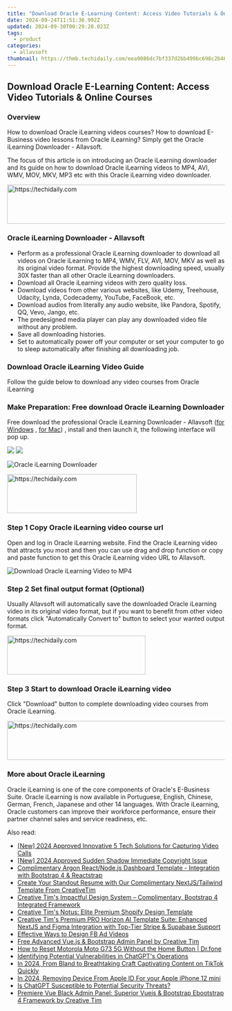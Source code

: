 ```yaml
---
title: "Download Oracle E-Learning Content: Access Video Tutorials & Online Courses"
date: 2024-09-24T11:51:36.992Z
updated: 2024-09-30T00:29:20.023Z
tags:
  - product
categories:
  - allavsoft
thumbnail: https://thmb.techidaily.com/eea9086dc7bf337d2bb499bc698c2b462f09146348f5ebcda0ff8ce585d15359.jpg
---
```


## Download Oracle E-Learning Content: Access Video Tutorials & Online Courses

### Overview

How to download Oracle iLearning videos courses? How to download E-Business video lessons from Oracle iLearning? Simply get the Oracle iLearning Downloader - Allavsoft.

The focus of this article is on introducing an Oracle iLearning downloader and its guide on how to download Oracle iLearning videos to MP4, AVI, WMV, MOV, MKV, MP3 etc with this Oracle iLearning video downloader.

<!-- affiliate ads begin -->
<a href="https://aligracehair.sjv.io/c/5597632/2016148/19272" target="_top" id="2016148">
  <img src="//a.impactradius-go.com/display-ad/19272-2016148" border="0" alt="https://techidaily.com" width="728" height="90"/>
</a>
<img height="0" width="0" src="https://aligracehair.sjv.io/i/5597632/2016148/19272" style="position:absolute;visibility:hidden;" border="0" />
<!-- affiliate ads end -->

### Oracle iLearning Downloader - Allavsoft

* Perform as a professional Oracle iLearning downloader to download all videos on Oracle iLearning to MP4, WMV, FLV, AVI, MOV, MKV as well as its original video format. Provide the highest downloading speed, usually 30X faster than all other Oracle iLearning downloaders.
* Download all Oracle iLearning videos with zero quality loss.
* Download videos from other various websites, like Udemy, Treehouse, Udacity, Lynda, Codecademy, YouTube, FaceBook, etc.
* Download audios from literally any audio website, like Pandora, Spotify, QQ, Vevo, Jango, etc.
* The predesigned media player can play any downloaded video file without any problem.
* Save all downloading histories.
* Set to automatically power off your computer or set your computer to go to sleep automatically after finishing all downloading job.

### Download Oracle iLearning Video Guide

Follow the guide below to download any video courses from Oracle iLearning

### Make Preparation: Free download Oracle iLearning Downloader

Free download the professional Oracle iLearning Downloader - Allavsoft ([for Windows](https://tools.techidaily.com/allavsoft/products/) , [for Mac](https://tools.techidaily.com/allavsoft/products/)) , install and then launch it, the following interface will pop up.

[![](https://www.allavsoft.com/how-to/../images/how-to/free-download-win.jpg)](https://tools.techidaily.com/allavsoft/products/) [![](https://www.allavsoft.com/how-to/../images/how-to/free-download-mac.jpg)](https://tools.techidaily.com/allavsoft/products/)

![Oracle iLearning Downloader](https://www.allavsoft.com/how-to/../images/allavsoft/screen-shot-600.jpg)

<!-- affiliate ads begin -->
<a href="https://aligracehair.sjv.io/c/5597632/2027162/19272" target="_top" id="2027162">
  <img src="//a.impactradius-go.com/display-ad/19272-2027162" border="0" alt="https://techidaily.com" width="300" height="90"/>
</a>
<img height="0" width="0" src="https://aligracehair.sjv.io/i/5597632/2027162/19272" style="position:absolute;visibility:hidden;" border="0" />
<!-- affiliate ads end -->

### Step 1 Copy Oracle iLearning video course url

Open and log in Oracle iLearning website. Find the Oracle iLearning video that attracts you most and then you can use drag and drop function or copy and paste function to get this Oracle iLearning video URL to Allavsoft.

![Download Oracle iLearning Video to MP4](https://www.allavsoft.com/how-to/../images/how-to/download-rtmp-video/download-rtmp-video.jpg)

### Step 2 Set final output format (Optional)

Usually Allavsoft will automatically save the downloaded Oracle iLearning video in its original video format, but if you want to benefit from other video formats click "Automatically Convert to" button to select your wanted output format.

<!-- affiliate ads begin -->
<a href="https://bluettius.sjv.io/c/5597632/2139117/17108" target="_top" id="2139117">
  <img src="//a.impactradius-go.com/display-ad/17108-2139117" border="0" alt="https://techidaily.com" width="320" height="90"/>
</a>
<img height="0" width="0" src="https://bluettius.sjv.io/i/5597632/2139117/17108" style="position:absolute;visibility:hidden;" border="0" />
<!-- affiliate ads end -->

### Step 3 Start to download Oracle iLearning video

Click "Download" button to complete downloading video courses from Oracle iLearning.

<!-- affiliate ads begin -->
<a href="https://appsumo.8odi.net/c/5597632/2068425/7443" target="_top" id="2068425">
  <img src="//a.impactradius-go.com/display-ad/7443-2068425" border="0" alt="https://techidaily.com" width="728" height="90"/>
</a>
<img height="0" width="0" src="https://appsumo.8odi.net/i/5597632/2068425/7443" style="position:absolute;visibility:hidden;" border="0" />
<!-- affiliate ads end -->

### More about Oracle iLearning

Oracle iLearning is one of the core components of Oracle's E-Business Suite. Oracle iLearning is now available in Portuguese, English, Chinese, German, French, Japanese and other 14 languages. With Oracle iLearning, Oracle customers can improve their workforce performance, ensure their partner channel sales and service readiness, etc.

<ins class="adsbygoogle"
     style="display:block"
     data-ad-format="autorelaxed"
     data-ad-client="ca-pub-7571918770474297"
     data-ad-slot="1223367746"></ins>

<ins class="adsbygoogle"
     style="display:block"
     data-ad-client="ca-pub-7571918770474297"
     data-ad-slot="8358498916"
     data-ad-format="auto"
     data-full-width-responsive="true"></ins>

<span class="atpl-alsoreadstyle">Also read:</span>
<div><ul>
<li><a href="https://screen-sharing-recording.techidaily.com/new-2024-approved-innovative-5-tech-solutions-for-capturing-video-calls/"><u>[New] 2024 Approved Innovative 5 Tech Solutions for Capturing Video Calls</u></a></li>
<li><a href="https://facebook-videos.techidaily.com/new-2024-approved-sudden-shadow-immediate-copyright-issue/"><u>[New] 2024 Approved Sudden Shadow Immediate Copyright Issue</u></a></li>
<li><a href="https://fox-triigers.techidaily.com/complimentary-argon-reactnodejs-dashboard-template-integration-with-bootstrap-4-and-reactstrap/"><u>Complimentary Argon React/Node.js Dashboard Template - Integration with Bootstrap 4 & Reactstrap</u></a></li>
<li><a href="https://fox-triigers.techidaily.com/create-your-standout-resume-with-our-complimentary-nextjstailwind-template-from-creativetim/"><u>Create Your Standout Resume with Our Complimentary NextJS/Tailwind Template From CreativeTim</u></a></li>
<li><a href="https://fox-triigers.techidaily.com/creative-tims-impactful-design-system-complimentary-bootstrap-4-integrated-framework/"><u>Creative Tim's Impactful Design System – Complimentary, Bootstrap 4 Integrated Framework</u></a></li>
<li><a href="https://fox-triigers.techidaily.com/creative-tims-notus-elite-premium-shopify-design-template/"><u>Creative Tim's Notus: Elite Premium Shopify Design Template</u></a></li>
<li><a href="https://fox-triigers.techidaily.com/creative-tims-premium-pro-horizon-ai-template-suite-enhanced-nextjs-and-figma-integration-with-top-tier-stripe-and-supabase-support/"><u>Creative Tim's Premium PRO Horizon AI Template Suite: Enhanced NextJS and Figma Integration with Top-Tier Stripe & Supabase Support</u></a></li>
<li><a href="https://facebook-video-recording.techidaily.com/effective-ways-to-design-fb-ad-videos/"><u>Effective Ways to Design FB Ad Videos</u></a></li>
<li><a href="https://fox-triigers.techidaily.com/free-advanced-vuejs-and-bootstrap-admin-panel-by-creative-tim/"><u>Free Advanced Vue.js & Bootstrap Admin Panel by Creative Tim</u></a></li>
<li><a href="https://techidaily.com/how-to-reset-motorola-moto-g73-5g-without-the-home-button-drfone-by-drfone-reset-android-reset-android/"><u>How to Reset Motorola Moto G73 5G Without the Home Button | Dr.fone</u></a></li>
<li><a href="https://tech-hub.techidaily.com/identifying-potential-vulnerabilities-in-chatgpts-operations/"><u>Identifying Potential Vulnerabilities in ChatGPT's Operations</u></a></li>
<li><a href="https://tiktok-videos.techidaily.com/in-2024-from-bland-to-breathtaking-craft-captivating-content-on-tiktok-quickly/"><u>In 2024, From Bland to Breathtaking Craft Captivating Content on TikTok Quickly</u></a></li>
<li><a href="https://apple-account.techidaily.com/in-2024-removing-device-from-apple-id-for-your-apple-iphone-12-mini-by-drfone-ios/"><u>In 2024, Removing Device From Apple ID For your Apple iPhone 12 mini</u></a></li>
<li><a href="https://tech-hub.techidaily.com/is-chatgpt-susceptible-to-potential-security-threats/"><u>Is ChatGPT Susceptible to Potential Security Threats?</u></a></li>
<li><a href="https://fox-triigers.techidaily.com/premiere-vue-black-admin-panel-superior-vuejs-and-bootstrap-ebootstrap-4-framework-by-creative-tim/"><u>Premiere Vue Black Admin Panel: Superior Vuejs & Bootstrap Ebootstrap 4 Framework by Creative Tim</u></a></li>
</ul></div>

